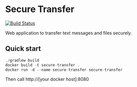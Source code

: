 # Secure Transfer

[![Build Status](https://api.travis-ci.org/osiegmar/setra.svg)](https://travis-ci.org/osiegmar/setra)

Web application to transfer text messages and files securely.

## Quick start

```js
./gradlew build
docker build -t secure-transfer .
docker run -d --name secure-transfer secure-transfer
```

Then call http://[your docker host]:8080

